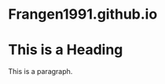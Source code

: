 # Frangen1991.github.io
<!DOCTYPE html>
<html>
<head>
<title>213429IACB</title>
</head>
<body>

<h1>This is a Heading</h1>
<p>This is a paragraph.</p>

</body>
</html>
